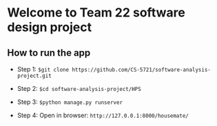 # Welcome to Team 22 software design project

## How to run the app

- Step 1:
`$git clone https://github.com/CS-5721/software-analysis-project.git`

- Step 2:
`$cd software-analysis-project/HPS`

- Step 3:
`$python manage.py runserver`

- Step 4:
Open in browser: `http://127.0.0.1:8000/housemate/`



